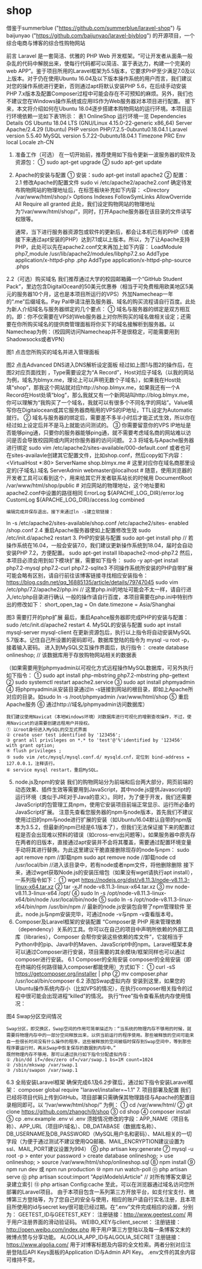 # shop
借鉴于summerblue ("https://github.com/summerblue/laravel-shop") 与 baijunyao ("https://github.com/baijunyao/laravel-bjyblog") 的开源项目，一个综合电商与博客的综合性购物网站

前言
	Laravel 是一套简洁、优雅的 PHP Web 开发框架。“可让开发者从面条一般杂乱的代码中解脱出来，使每行代码都可以简洁、富于表达力，构建一个完美的 web APP”。鉴于项目所用的Laravel框架为5.5版本，它要求PHP至少满足7.0及以上版本。对于仍在使用Ubuntu 16.04及以下版本操作系统的用户而言，我们建议对您的操作系统进行更新，否则通过apt将默认安装PHP 5.6，在后续手动安装PHP 7.x版本及配置Composer过程中可能会存在不可预知的麻烦。另外，我们也不建议您在Windows操作系统或应用IIS作为Web服务器对本项目进行配置。 接下来，本文将介绍如何在Ubuntu 18.04逐步搭建本购物网站的运行环境。本项目运行环境依赖一览如下表1所示：
表1 OnlineShop 运行环境一览
Dependencies	Details
OS	Ubuntu 18.04 LTS (GNU/Linux 4.15.0-22-generic x86_64)
Server	Apache/2.4.29 (Ubuntu)
PHP version	PHP/7.2.5-0ubuntu0.18.04.1
Laravel version	5.5.40
MySQL version	5.7.22-0ubuntu18.04.1
Timezone	PRC
Env	local
Locale	zh-CN
1. 准备工作（可选）
	在一切开始前，推荐使用如下指令更新一波服务器的软件及资源包：
	① sudo apt-get upgrade
	② sudo apt-get update
2. Apache的安装与配置
	① 安装：sudo apt-get install apache2
	② 配置：
2.1 修改Apache的配置文件
	sudo vi /etc/apache2/apache2.conf
	确定待发布购物网站的物理地址后，在<Directory>标签板块补充如下内容：
	<Directory /var/www/html/shop/>
        	Options Indexes FollowSymLinks
        	AllowOverride All
        	Require all granted
	</Directory>
	此处，我们设定购物网站的物理地址为“/var/www/html/shop/”，同时，打开Apache服务器在该目录的文件读写权限等。
	
	通常，当下进行服务器资源包或软件的更新后，都会让本机已有的PHP（或者接下来通过apt安装的PHP）达到7.1或以上版本。所以，为了让Apache支持PHP，此处可以先在apache2.conf文末再加上如下内容：
	LoadModule php7_module        /usr/lib/apache2/modules/libphp7.2.so
	AddType application/x-httpd-php .php
	AddType application/x-httpd-php-source .phps

2.2（可选）购买域名
	我们推荐通过大学的校园邮箱薅一个“GitHub Student Pack”，里边包含DigitalOcean的50美元优惠券（相当于可免费租用欧美地区5美元的服务器10个月，这也是本项目所运行的VPS）外加Namecheap一年的“.me”后缀域名。Pay Pal申请注册及服务器、域名的购买流程请自行百度。此处为新人介绍域名与服务器绑定的几个要点：
	① 域名与服务器的绑定是双方相互的。即：你不仅需要在VPS的Web服务器上对你所购买的域名做相关设定；还需要在你所购买域名的提供商管理面板将你买下的域名接解析到服务器。以Namecheap为例：（校园网访问Namecheap并不是很稳定，可能需要用到Shadowsocks或者VPN）
 
图1 点击您所购买的域名并进入管理面板

 
图2 点击Advanced DNS进入DNS解析设定面板
	经过如上图1与图2的操作后，在图2对应页面找到 ，Type需要设定为“A Record”，Host对应子域名（以我的网站为例，域名为blmyx.me，理论上可以声明无数个子域名），如果我在Host处填“shop”，那我这个网站就对应http://shop.blmyx.me，如果我还有一个A Record在Host处填“blog”，那么我就又有一个新网站叫http://blog.blmyx.me， 你可以理解为“我购买了一个域名，我就可以有很多个不同名字的网站”。Value填写你在Digitalocean或其它服务器商租用的VPS的IP地址，TTL设定为Automatic就行。
	② 域名与服务器的绑定后，需要差不多半小时后才能正式生效，所以你在经过如上设定后并不是马上就能访问测试的。
	③ 你需要留意你的VPS IP地址是否能够ping通，只要你的服务器能够ping通，就不需要考虑域名商的网站难以访问是否会导致校园网或内网对你服务器的访问问题。
2.3 将域名与Apache服务器进行绑定
	sudo vim /etc/apache2/sites-available/000-default.conf 
	或者也可在sites-availavle创建其它配置文件，比如shop.conf，然后copy如下内容：
<VirtualHost *:80>
	ServerName shop.blmyx.me  # 这里对应你在域名商那里设定的(子域名).域名
	ServerAdmin webmaster@localhost  # 随意，使用浏览器的开发者工具可以看到这个，用来给其它开发者联系站长的时候用
DocumentRoot /var/www/html/shop/public  # 对应网站的物理地址，这个地址要和apache2.conf中<Directory>设置的路径相同
ErrorLog ${APACHE_LOG_DIR}/error.log
CustomLog ${APACHE_LOG_DIR}/access.log combined
</VirtualHost>
	
	编辑完成并保存退出，接下来通过ln -s建立软链接：
ln -s /etc/apache2/sites-available/shop.conf /etc/apache2/sites- enabled /shop.conf
2.4 重启Apache服务器使如上配置修改生效
	sudo /etc/init.d/apache2 restart
3. PHP的安装与配置
	sudo apt-get install php  // 若操作系统在16.04，一般会安装7.0，我们建议更新操作系统到18.04，届时会自动安装PHP 7.2，方便配置。
	sudo apt-get install libapache2-mod-php7.2
	然后，本项目必须会用到如下模块扩展，需要如下指令：
	sudo -y apt-get install php7.2-mysql php7.2-curl php7.2-sqlite3
	不同操作系统所安装的PHP自带扩展可能会略有区别，请自行前往该博客链接寻找相应安装指令：https://blog.csdn.net/qq_16885135/article/details/79747045 
	sudo vim /etc/php/7.2/apache2/php.ini  // 这里php.ini的地址可能会不太一样，请自行进入/etc/php目录进行确认
	一般的操作请自行百度，本项目需要在php.ini中特别作出的修改如下：
	short_open_tag = On
	date.timezone = Asia/Shanghai
 
图3 需要打开的php扩展
	最后，重启Apahce服务器即完成PHP的安装与配置：
	sudo /etc/init.d/apache2 restart
4. MySQL的安装与配置
	sudo apt install mysql-server mysql-client
	在更新资源包后，执行以上指令将自动安装MySQL 5.7版本。记住自己所设置的密码即可。数据库登陆的指令为 mysql -u root -p，接着输入密码。
	进入到MySQL交互操作界面后，执行指令：
	create database onlineshop; // 该数据库用于存放购物网站相关的数据表

（如果需要用到phpmyadmin以可视化方式远程操作MySQL数据库，可另外执行如下指令：
	① sudo apt install php-mbstring php7.2-mbstring php-gettext
	② sudo systemctl restart apache2.service
	③ sudo apt install phpmyadmin
	④ 将phpmyadmin从安装目录通过ln -s链接到网站的根目录，即如上Apache所对应的<Directory>目录。如sudo ln -s /root/phpmyadmin /var/www/html/shop
	⑤ 重启Apache服务
	⑥ 通过http://域名/phpmyadmin访问数据库）
	
	我们建议使用Navicat（本地Windows环境）对数据库进行可视化的增删查改操作，不过，使用Navicat的话需要创建远程用户并授权。
	① 以root身份进入MySQL的交互式界面
	② create user test identified by '123456';
	③ grant all privileges on *.* to 'test'@'%'identified by '123456' with grant option;
	④ flush privileges ;
	⑤ sudo vim /etc/mysql/mysql.conf.d/ mysqld.cnf，定位到 bind-address = 127.0.0.1，注释该行。
	⑥ service mysql restart，重启MySQL。
5. node.js及npm的安装
	我们的购物网站分为前端和后台两大部分，网页前端的动态效果、插件生效等需要用到JavaScript，其中node.js提供Javascript的运行环境（类似于JRE对于Java的意义）。同时，为了便于开发，我们还需要JavaScript的包管理工具npm，使用它安装项目前端正常显示、运行所必备的JavaScript扩展。
	注意先查看您服务器的npm与node版本，首先我们不建议使用过旧的npm与node进行扩展的安装（如Ubuntu16.04默认自带的npm版本为3.5.2，但最新的npm已经是6.1版本了），但我们无法保证接下来的配置过程是否会出现难以预料的错误（如cross-env出问题等）。如果服务器中原先存在两者的旧版本，直接通过apt安装并不会将其覆盖，需要通过配置环境变量手动将其进行替换。为此这里建议干脆直接删除现存的node与npm：
	sudo apt remove npm  //卸载npm
	sudo apt remove node  //卸载node
	cd /usr/local/bin   //进入该目录中，若有node或者npm文件，将他删除删除
	接下来，通过wget获取Node.js的安装压缩包（如果没有wget请执行apt install），一系列指令如下：
	① wget https://nodejs.org/dist/v8.11.3/node-v8.11.3-linux-x64.tar.xz
	② tar -xJf node-v8.11.3-linux-x64.tar.xz
	③ mv node-v8.11.3-linux-x64 /opt/
	④ sudo ln -s /opt/node-v8.11.3-linux-x64/bin/node /usr/local/bin/node
	⑤ sudo ln -s /opt/node-v8.11.3-linux-x64/bin/npm /usr/bin/npm  // 最新的node.js安装包自带了npm管理软件
	至此，node.js与npm安装完毕，可通过node -v与npm -v查看版本号。
6. Composer及Laravel框架的安装配置
	“Composer是 PHP 用来管理依赖（dependency）关系的工具。你可以在自己的项目中声明所依赖的外部工具库（libraries），Composer 会帮你安装这些依赖的库文件”，它就相当于Python中的pip、Java中的Maven、JavaScript中的npm。Laravel框架本身可以通过Composer进行安装，项目需要的其余模块/框架同样也可以通过composer进行安装。
6.1 Composer的全局安装
	composer的全局安装（即在终端的任何路径输入composer都能使用）方式如下：
	① curl -sS https://getcomposer.org/installer | php
	② mv composer.phar /usr/local/bin/composer
6.2 添加Swap虚拟内存
	安装到这里，如果您的Ubuntu操作系统内存小（比如VPS的情况），在执行composer相关指令的过程中很可能会出现进程“killed”的情况。
	执行“free”指令查看系统内存使用情况：
 
图4 Swap分区空间情况

	Swap分区，即交换区，Swap空间的作用可简单描述为：“当系统的物理内存不够用的时候，就需要将物理内存中的一部分空间释放出来，以供当前运行的程序使用。那些被释放的空间可能来自一些很长时间没有什么操作的程序，这些被释放的空间被临时保存到Swap空间中，等到那些程序要运行时，再从Swap中恢复保存的数据到内存中。”
	既然物理内存不够用，那可以通过执行如下指令分配虚拟内存：
	① /bin/dd if=/dev/zero of=/var/swap.1 bs=1M count=1024
	② /sbin/mkswap /var/swap.1
	③ /sbin/swapon /var/swap.1
6.3 全局安装Laravel框架
	确保完成6.1及6.2步骤后，通过如下指令安装Laravel框架：
	composer global require "laravel/installer=~1.1"
7. 项目部署及配置
	我们已经将项目代码上传到GitHub。项目部署只需确保其物理路径与Apache的配置目录<Directory>相同即可。以 “/var/www/html/shop/” 为例：
	① cd /var/www/html/
	② git clone https://github.com/zhangchj9/shop
	③ cd shop
	④ composer install
	⑤ cp .env.example .env
			vi .env
须按情况修改的字段：APP_NAME（项目名称）、APP_URL（项目IP/域名）、DB_DATABASE（数据库名称）、DB_USERNAME及DB_PASSWORD（MySQL用户名和密码）、MAIL相关的一切字段（为便于通过测试不建议使用QQ邮箱、MAIL_ENCRYPTION建议设置为ssl、MAIL_PORT建议设置为994）
	⑥ php artisan key:generate
	⑦ mysql -u root -p
		> enter your password
		> create database onlineshop;
		> use onlineshop;
		> source /var/www/html/shop/onlineshop.sql
	⑧ npm install
	⑨ npm run dev 或 npm run production
	⑩ npm run watch-poll
	⑪ php artisan serve
	⑫ php artisan scout:import "App\Models\Article"  // 对所有博客文章记录建立索引
	⑬ php artisan Config:cache
	至此，可以在浏览器通过域名访问您所部署的Laravel项目。
	由于本项目包含一系列第三方开放平台，如支付宝支付、微博第三方登陆等，为了您自己的安全与使用，相应的账户请自行实名注册，且本项目所使用的id与secret key很可能已经过期。在“.env”文件完成相应的设置，分别为：
	GEETEST_ID与GEETEST_KEY：
		注册链接：http://www.geetest.com/ 用于用户注册界面的滑动验证码。
	WEIBO_KEY与client_secret：
		注册链接：http://open.weibo.com/index.php 用于用户第三方登陆以及每一条博客文末的微博点赞与分享功能。
	ALGOLIA_APP_ID与ALGOLIA_SECRET
		注册链接：https://www.algolia.com/ 用于对博客标题及内容的全文检索。两者分别对应注册登陆后API Keys面板的Application ID与Admin API Key。
	.env文件的其余内容可维持不变。
